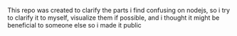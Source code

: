 This repo was created to clarify the parts i find confusing on nodejs, so i try to clarify it to myself, visualize them if possible,
and i thought it might be beneficial to someone else so i made it public 
